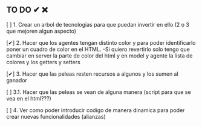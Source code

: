 ## TO DO ✔ ❌

[ ] 1. Crear un arbol de tecnologias para que puedan invertir en ello (2 o 3 que mejoren algun aspecto)

[✔] 2. Hacer que los agentes tengan distinto color y para poder identificarlo poner un cuadro de color en el HTML.
        -Si quiero revertirlo solo tengo que cambiar en server la parte de color del html y en model y agente la lista de colores y los getters y setters

[✔] 3. Hacer que las peleas resten recursos a algunos y los sumen al ganador
  
[ ] 3.1. Hacer que las peleas se vean de alguna manera (script para que se vea en el html???) 

[ ] 4. Ver como poder introducir codigo de manera dinamica para poder crear nuevas funcionalidades (alianzas)
